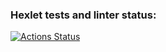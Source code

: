 ### Hexlet tests and linter status:
[![Actions Status](https://github.com/Rnd-Dot/frontend-project-lvl1/workflows/hexlet-check/badge.svg)](https://github.com/Rnd-Dot/frontend-project-lvl1/actions)